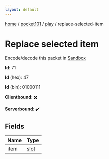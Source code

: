```yaml
---
layout: default
---
```


[home](/)  /  [pocket101](/protocol/pocket101)  /  [play](/protocol/pocket101/play)  /  replace-selected-item

# Replace selected item

Encode/decode this packet in [Sandbox](../../../sandbox/pocket101#Play.ReplaceSelectedItem)

**Id**: 71

**Id** (hex): 47

**Id** (bin): 01000111

**Clientbound**: ✖️

**Serverbound**: ✔️

## Fields

Name | Type
---|---
item | [slot](/protocol/pocket101/types/slot)
